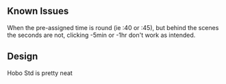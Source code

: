 ## Known Issues
When the pre-assigned time is round (ie :40 or :45), but behind the scenes the seconds are not, clicking -5min or -1hr don't work as intended.

## Design
Hobo Std is pretty neat